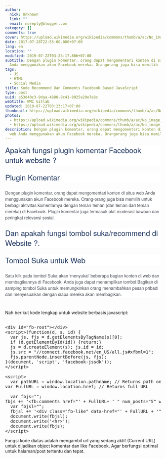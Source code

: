```yaml
---
author:
  nick: Unknown
  link: ""
  email: noreply@blogger.com
category: []
comments: true
cover: https://upload.wikimedia.org/wikipedia/commons/thumb/a/ac/No_image_available.svg/2048px-No_image_available.svg.png
date: 2017-07-28T22:55:00.000+07:00
lang: en
location: ""
modified: 2019-07-22T03:23:17.866+07:00
subtitle: Dengan plugin komentar, orang dapat mengomentari konten di situs web
  Anda menggunakan akun Facebook mereka. Orangorang juga bisa memilih
tags:
  - JS
  - HTML
  - Social Media
title: Kode Recommend Dan Comments Facebook Based JavaScript
type: post
uuid: a53d40c3-9daa-4888-8c41-8925a20e7e8c
webtitle: WMI Gitlab
updated: 2019-07-22T03:23:17+07:00
thumbnail: https://upload.wikimedia.org/wikipedia/commons/thumb/a/ac/No_image_available.svg/2048px-No_image_available.svg.png
photos:
  - https://upload.wikimedia.org/wikipedia/commons/thumb/a/ac/No_image_available.svg/2048px-No_image_available.svg.png
  - https://upload.wikimedia.org/wikipedia/commons/thumb/a/ac/No_image_available.svg/2048px-No_image_available.svg.png
description: Dengan plugin komentar, orang dapat mengomentari konten di situs
  web Anda menggunakan akun Facebook mereka. Orangorang juga bisa memilih
---
```


<h1 style="background-color: white; color: #20375f; font-family: &quot;helvetica neue&quot;, helvetica, arial, &quot;lucida grande&quot;, sans-serif; font-size: 24px; font-weight: normal; line-height: 32px; margin: 0px 0px 24px; padding: 0px;">Apakah fungsi plugin komentar Facebook untuk website ?</h1><h1 style="background-color: white; color: #20375f; font-family: &quot;helvetica neue&quot;, helvetica, arial, &quot;lucida grande&quot;, sans-serif; font-size: 24px; font-weight: normal; line-height: 32px; margin: 0px 0px 24px; padding: 0px;">Plugin Komentar</h1><div style="background-color: white; color: #4b4f56; font-family: &quot;helvetica neue&quot;, helvetica, arial, &quot;lucida grande&quot;, sans-serif; font-size: 14px; margin-bottom: 24px;">Dengan plugin komentar, orang dapat mengomentari konten di situs web Anda menggunakan akun Facebook mereka. Orang-orang juga bisa memilih untuk berbagi aktivitas komentarnya dengan teman-teman (dan teman dari teman mereka) di Facebook. Plugin komentar juga termasuk alat moderasi bawaan dan peringkat relevansi sosial.</div><h1 style="background-color: white; color: #20375f; font-family: &quot;helvetica neue&quot;, helvetica, arial, &quot;lucida grande&quot;, sans-serif; font-size: 24px; font-weight: normal; line-height: 32px; margin: 0px 0px 24px; padding: 0px;">Dan apakah fungsi tombol suka/recommend di Website ?.</h1><h1 style="background-color: white; color: #20375f; font-family: &quot;helvetica neue&quot;, helvetica, arial, &quot;lucida grande&quot;, sans-serif; font-size: 24px; font-weight: normal; line-height: 32px; margin: 0px 0px 24px; padding: 0px;">Tombol Suka untuk Web</h1><div style="background-color: white; color: #4b4f56; font-family: &quot;helvetica neue&quot;, helvetica, arial, &quot;lucida grande&quot;, sans-serif; font-size: 14px; margin-bottom: 24px;">Satu klik pada tombol Suka akan 'menyukai' beberapa bagian konten di web dan membagikannya di Facebook. Anda juga dapat menampilkan tombol Bagikan di samping tombol Suka untuk memungkinkan orang menambahkan pesan pribadi dan menyesuaikan dengan siapa mereka akan membagikan.</div><br>Nah berikut kode lengkap untuk website berbasis javascript:<br><br><pre>&lt;div id="fb-root"&gt;&lt;/div&gt;<br>&lt;script&gt;(function(d, s, id) {<br>  var js, fjs = d.getElementsByTagName(s)[0];<br>  if (d.getElementById(id)) {return;}<br>  js = d.createElement(s); js.id = id;<br>  js.src = "//connect.facebook.net/en_US/all.js#xfbml=1";<br>  fjs.parentNode.insertBefore(js, fjs);<br>}(document, 'script', 'facebook-jssdk'));<br>&lt;/script&gt;<br><br>&lt;script&gt;<br>  var pathURL = window.location.pathname; // Returns path only<br>var FullURL = window.location.href; // Returns full URL<br><br>  var fbjs="";<br>fbjs += '&lt;fb:comments href="' + FullURL+ ' " num_posts="5" width="500"&gt;&lt;/fb:comments&gt;';<br>  var fbjsl="";<br>  fbjsl += '&lt;div class="fb-like" data-href="' + FullURL + '" data-send="true" data-width="450" data-show-faces="true" data-action="recommend"&gt;&lt;/div&gt;';<br>  document.write(fbjsl);<br>  document.write('&lt;hr&gt;');<br>  document.write(fbjs);<br>&lt;/script&gt;</pre>Fungsi kode diatas adalah mengambil url yang sedang aktif (Current URL) untuk dijadikan object komentar dan like Facebook. Agar berfungsi optimal untuk halaman/post tertentu dan tepat.